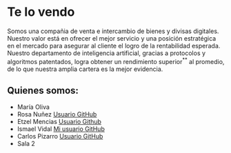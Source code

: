 # Te lo vendo

Somos una compañia de venta e intercambio de bienes y divisas digitales. Nuestro valor está en ofrecer el mejor servicio y una posición estratégica en el mercado para asegurar al cliente el logro de la rentabilidad esperada. Nuestro departamento de inteligencia artificial, gracias a protocolos y algoritmos patentados, logra obtener un rendimiento superior<sup>**</sup> al promedio, de lo que nuestra amplia cartera es la mejor evidencia. 


## Quienes somos: 

* María Oliva
* Rosa Nuñez [Usuario GitHub](https://github.com/Rouseandrea)
* Etzel Mencias [Usuario Github](https://github.com/EtzelMV)
* Ismael Vidal [Mi usuario GitHub](https://github.com/IsmaelVidalBasare)
* Carlos Pizarro [Usuario GitHub](https://github.com/CarlosPizarroMorales)
* Sala 2